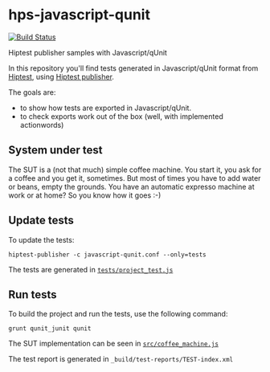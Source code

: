 # hps-javascript-qunit
[![Build Status](https://travis-ci.org/hiptest/hps-javascript-qunit.svg?branch=master)](https://travis-ci.org/hiptest/hps-javascript-qunit)

Hiptest publisher samples with Javascript/qUnit

In this repository you'll find tests generated in Javascript/qUnit format from [Hiptest](https://hiptest.com), using [Hiptest publisher](https://github.com/hiptest/hiptest-publisher).

The goals are:

 * to show how tests are exported in Javascript/qUnit.
 * to check exports work out of the box (well, with implemented actionwords)

System under test
------------------

The SUT is a (not that much) simple coffee machine. You start it, you ask for a coffee and you get it, sometimes. But most of times you have to add water or beans, empty the grounds. You have an automatic expresso machine at work or at home? So you know how it goes :-)

Update tests
-------------


To update the tests:

    hiptest-publisher -c javascript-qunit.conf --only=tests

The tests are generated in [``tests/project_test.js``](https://github.com/hiptest/hps-javascript-qunit/blob/master/tests/project_test.js)

Run tests
---------


To build the project and run the tests, use the following command:

    grunt qunit_junit qunit

The SUT implementation can be seen in [``src/coffee_machine.js``](https://github.com/hiptest/hps-javascript-qunit/blob/master/src/coffee_machine.js)

The test report is generated in ```_build/test-reports/TEST-index.xml```